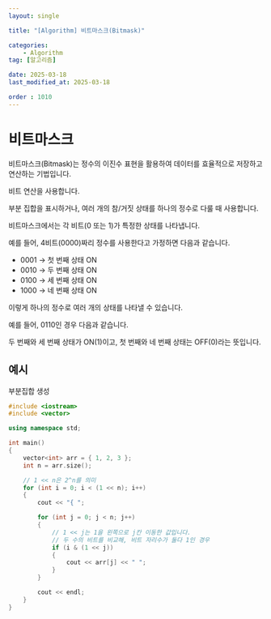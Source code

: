 ```yaml
---
layout: single

title: "[Algorithm] 비트마스크(Bitmask)"

categories:
    - Algorithm
tag: [알고리즘]

date: 2025-03-18
last_modified_at: 2025-03-18

order : 1010
---
```


# 비트마스크

비트마스크(Bitmask)는 정수의 이진수 표현을 활용하여 데이터를 효율적으로 저장하고 연산하는 기법입니다.

비트 연산을 사용합니다.

부분 집합을 표시하거나, 여러 개의 참/거짓 상태를 하나의 정수로 다룰 때 사용합니다.

비트마스크에서는 각 비트(0 또는 1)가 특정한 상태를 나타냅니다.

예를 들어, 4비트(0000)짜리 정수를 사용한다고 가정하면 다음과 같습니다.

+ 0001 → 첫 번째 상태 ON
+ 0010 → 두 번째 상태 ON
+ 0100 → 세 번째 상태 ON
+ 1000 → 네 번째 상태 ON

이렇게 하나의 정수로 여러 개의 상태를 나타낼 수 있습니다.

예를 들어, 0110인 경우 다음과 같습니다.

두 번째와 세 번째 상태가 ON(1)이고, 첫 번째와 네 번째 상태는 OFF(0)라는 뜻입니다.

## 예시

부분집합 생성

```cpp
#include <iostream>
#include <vector>

using namespace std;

int main()
{
    vector<int> arr = { 1, 2, 3 };
    int n = arr.size();

    // 1 << n은 2^n를 의미
    for (int i = 0; i < (1 << n); i++)
    {
        cout << "{ ";

        for (int j = 0; j < n; j++)
        {
            // 1 << j는 1을 왼쪽으로 j칸 이동한 값입니다.
            // 두 수의 비트를 비교해, 비트 자리수가 둘다 1인 경우
            if (i & (1 << j))
            {
                cout << arr[j] << " ";
            }
        }

        cout << endl;
    }
}
```